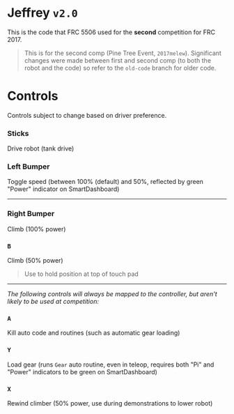 # Jeffrey `v2.0`
This is the code that FRC 5506 used for the **second** competition for FRC 2017. 
> This is for the second comp (Pine Tree Event, `2017melew`).
> Significant changes were made between first and second comp (to both the robot and the code) so refer to the `old-code` branch for older code.

# Controls
Controls subject to change based on driver preference.

### Sticks
Drive robot (tank drive)
### Left Bumper
Toggle speed (between 100% (default) and 50%, reflected by green "Power" indicator on SmartDashboard)

---
### Right Bumper
Climb (100% power)
### `B`
Climb (50% power)
> Use to hold position at top of touch pad

---
*The following controls will always be mapped to the controller, but aren't likely to be used at competition:*
### `A`
Kill auto code and routines (such as automatic gear loading)
### `Y`
Load gear (runs `Gear` auto routine, even in teleop, requires both "Pi" and "Power" indicators to be green on SmartDashboard)
### `X`
Rewind climber (50% power, use during demonstrations to lower robot)
